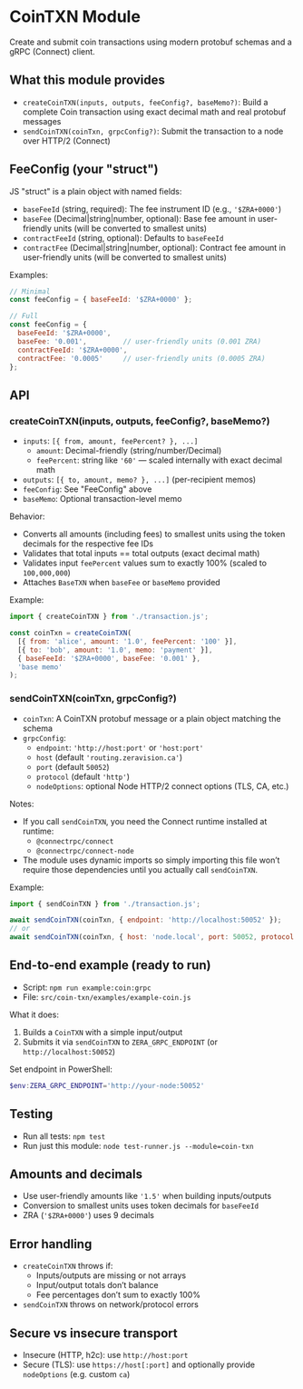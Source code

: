 # CoinTXN Module

Create and submit coin transactions using modern protobuf schemas and a gRPC (Connect) client.

## What this module provides
- `createCoinTXN(inputs, outputs, feeConfig?, baseMemo?)`: Build a complete Coin transaction using exact decimal math and real protobuf messages
- `sendCoinTXN(coinTxn, grpcConfig?)`: Submit the transaction to a node over HTTP/2 (Connect)

## FeeConfig (your "struct")
JS "struct" is a plain object with named fields:
- `baseFeeId` (string, required): The fee instrument ID (e.g., `'$ZRA+0000'`)
- `baseFee` (Decimal|string|number, optional): Base fee amount in user-friendly units (will be converted to smallest units)
- `contractFeeId` (string, optional): Defaults to `baseFeeId`
- `contractFee` (Decimal|string|number, optional): Contract fee amount in user-friendly units (will be converted to smallest units)

Examples:
```js
// Minimal
const feeConfig = { baseFeeId: '$ZRA+0000' };

// Full
const feeConfig = {
  baseFeeId: '$ZRA+0000',
  baseFee: '0.001',         // user-friendly units (0.001 ZRA)
  contractFeeId: '$ZRA+0000',
  contractFee: '0.0005'     // user-friendly units (0.0005 ZRA)
};
```

## API

### createCoinTXN(inputs, outputs, feeConfig?, baseMemo?)
- `inputs`: `[{ from, amount, feePercent? }, ...]`
  - `amount`: Decimal-friendly (string/number/Decimal)
  - `feePercent`: string like `'60'` — scaled internally with exact decimal math
- `outputs`: `[{ to, amount, memo? }, ...]` (per-recipient memos)
- `feeConfig`: See "FeeConfig" above
- `baseMemo`: Optional transaction-level memo

Behavior:
- Converts all amounts (including fees) to smallest units using the token decimals for the respective fee IDs
- Validates that total inputs == total outputs (exact decimal math)
- Validates input `feePercent` values sum to exactly 100% (scaled to `100,000,000`)
- Attaches `BaseTXN` when `baseFee` or `baseMemo` provided

Example:
```js
import { createCoinTXN } from './transaction.js';

const coinTxn = createCoinTXN(
  [{ from: 'alice', amount: '1.0', feePercent: '100' }],
  [{ to: 'bob', amount: '1.0', memo: 'payment' }],
  { baseFeeId: '$ZRA+0000', baseFee: '0.001' },
  'base memo'
);
```

### sendCoinTXN(coinTxn, grpcConfig?)
- `coinTxn`: A CoinTXN protobuf message or a plain object matching the schema
- `grpcConfig`:
  - `endpoint`: `'http://host:port'` or `'host:port'`
  - `host` (default `'routing.zeravision.ca'`)
  - `port` (default `50052`)
  - `protocol` (default `'http'`)
  - `nodeOptions`: optional Node HTTP/2 connect options (TLS, CA, etc.)

Notes:
- If you call `sendCoinTXN`, you need the Connect runtime installed at runtime:
  - `@connectrpc/connect`
  - `@connectrpc/connect-node`
- The module uses dynamic imports so simply importing this file won’t require those dependencies until you actually call `sendCoinTXN`.

Example:
```js
import { sendCoinTXN } from './transaction.js';

await sendCoinTXN(coinTxn, { endpoint: 'http://localhost:50052' });
// or
await sendCoinTXN(coinTxn, { host: 'node.local', port: 50052, protocol: 'http' });
```

## End-to-end example (ready to run)
- Script: `npm run example:coin:grpc`
- File: `src/coin-txn/examples/example-coin.js`

What it does:
1) Builds a `CoinTXN` with a simple input/output
2) Submits it via `sendCoinTXN` to `ZERA_GRPC_ENDPOINT` (or `http://localhost:50052`)

Set endpoint in PowerShell:
```powershell
$env:ZERA_GRPC_ENDPOINT='http://your-node:50052'
```

## Testing
- Run all tests: `npm test`
- Run just this module: `node test-runner.js --module=coin-txn`

## Amounts and decimals
- Use user-friendly amounts like `'1.5'` when building inputs/outputs
- Conversion to smallest units uses token decimals for `baseFeeId`
- ZRA (`'$ZRA+0000'`) uses 9 decimals

## Error handling
- `createCoinTXN` throws if:
  - Inputs/outputs are missing or not arrays
  - Input/output totals don’t balance
  - Fee percentages don’t sum to exactly 100%
- `sendCoinTXN` throws on network/protocol errors

## Secure vs insecure transport
- Insecure (HTTP, h2c): use `http://host:port`
- Secure (TLS): use `https://host[:port]` and optionally provide `nodeOptions` (e.g. custom `ca`)
